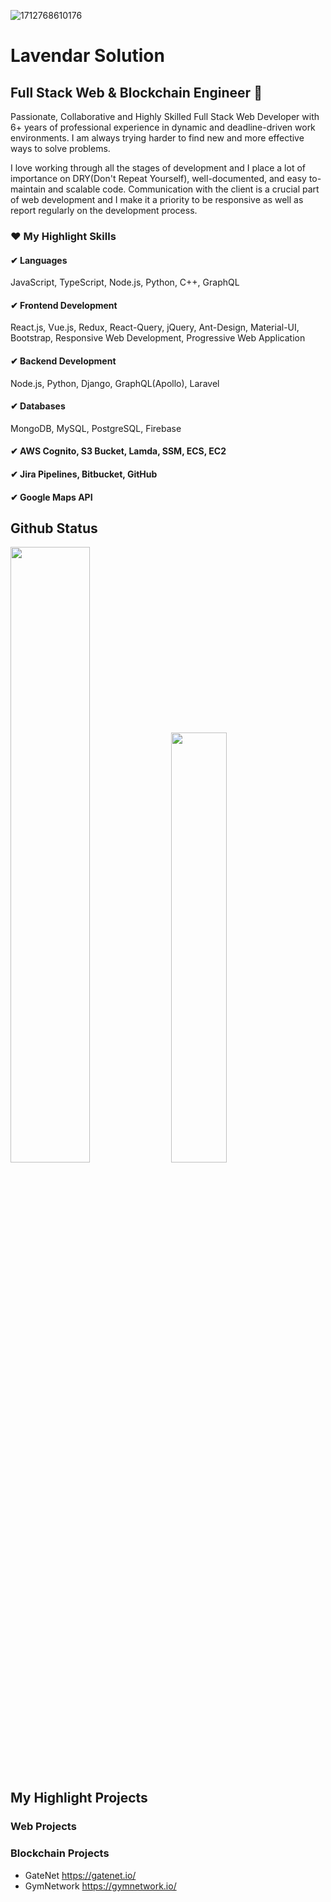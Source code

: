 ![1712768610176](https://github.com/lavendar-k/lavendarsolution/assets/117616805/9901ab30-3c3e-425f-bfaf-396dab2fc327)

# Lavendar Solution
## Full Stack Web & Blockchain Engineer 👋
<p>
Passionate, Collaborative and Highly Skilled Full Stack Web Developer with 6+ years of professional experience in dynamic and deadline-driven work environments. 
I am always trying harder to find new and more effective ways to solve problems.
</p>
I love working through all the stages of development and I place a lot of importance on DRY(Don't Repeat Yourself), well-documented, and easy to-maintain and scalable code.
Communication with the client is a crucial part of web development and I make it a priority to be responsive as well as report regularly on the development process.

### ❤ My Highlight Skills
#### ✔ Languages
JavaScript, TypeScript, Node.js, Python, C++, GraphQL
#### ✔ Frontend Development
React.js, Vue.js, Redux, React-Query, jQuery, Ant-Design, Material-UI, Bootstrap, Responsive Web Development, Progressive Web Application
#### ✔ Backend Development
Node.js, Python, Django, GraphQL(Apollo), Laravel
#### ✔ Databases
MongoDB, MySQL, PostgreSQL, Firebase
#### ✔ AWS Cognito, S3 Bucket, Lamda, SSM, ECS, EC2
#### ✔ Jira Pipelines, Bitbucket, GitHub
#### ✔ Google Maps API

## Github Status
<div>
<img src="https://github-readme-stats-sigma-five.vercel.app/api?username=lavendar-k&count_private=true" width="50.25%"/>
<img src="https://github-readme-stats-sigma-five.vercel.app/api/top-langs/?username=lavendar-k&layout=compact" width="42%"/>
</div>

## My Highlight Projects
### Web Projects

### Blockchain Projects
- GateNet
https://gatenet.io/
- GymNetwork
https://gymnetwork.io/
